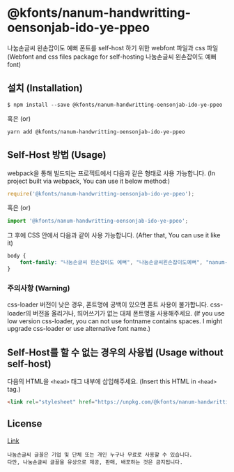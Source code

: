 # @kfonts/nanum-handwritting-oensonjab-ido-ye-ppeo

나눔손글씨 왼손잡이도 예뻐 폰트를 self-host 하기 위한 webfont 파일과 css 파일
(Webfont and css files package for self-hosting 나눔손글씨 왼손잡이도 예뻐 font)

## 설치 (Installation)

```
$ npm install --save @kfonts/nanum-handwritting-oensonjab-ido-ye-ppeo
```

혹은 (or)

```
yarn add @kfonts/nanum-handwritting-oensonjab-ido-ye-ppeo
```

## Self-Host 방법 (Usage)

webpack을 통해 빌드되는 프로젝트에서 다음과 같은 형태로 사용 가능합니다.
(In project built via webpack, You can use it below method:)

```js
require('@kfonts/nanum-handwritting-oensonjab-ido-ye-ppeo');
```

혹은 (or)

```js
import '@kfonts/nanum-handwritting-oensonjab-ido-ye-ppeo';
```

그 후에 CSS 안에서 다음과 같이 사용 가능합니다.
(After that, You can use it like it)

```css
body {
    font-family: "나눔손글씨 왼손잡이도 예뻐", "나눔손글씨왼손잡이도예뻐", "nanum-handwritting-oensonjab-ido-ye-ppeo";
}
```

### 주의사항 (Warning)

css-loader 버전이 낮은 경우, 폰트명에 공백이 있으면 폰트 사용이 불가합니다.
css-loader의 버전을 올리거나, 띄어쓰기가 없는 대체 폰트명을 사용해주세요.
(If you use low version css-loader, you can not use fontname contains spaces.
I might upgrade css-loader or use alternative font name.)

## Self-Host를 할 수 없는 경우의 사용법 (Usage without self-host)

다음의 HTML을 `<head>` 태그 내부에 삽입해주세요.
(Insert this HTML in `<head>` tag.)

```html
<link rel="stylesheet" href="https://unpkg.com/@kfonts/nanum-handwritting-oensonjab-ido-ye-ppeo/index.css" />
```

## License

[Link](https://clova.ai/handwriting/list.html)

```
나눔손글씨 글꼴은 기업 및 단체 또는 개인 누구나 무료로 사용할 수 있습니다.
다만, 나눔손글씨 글꼴을 유상으로 제공, 판매, 배포하는 것은 금지됩니다.

```
